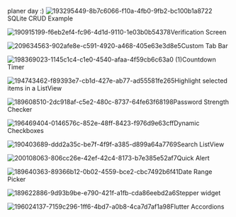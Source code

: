 planer day :)
![193295449-8b7c6066-f10a-4fb0-9fb2-bc100b1a8722](https://user-images.githubusercontent.com/116844249/215130781-3fbcf5b9-02a4-493f-8ecb-2db77422664d.png)SQLite CRUD Example
 
![190915199-f6eb2ef4-fc96-4d1d-9110-1e03b0b54378](https://user-images.githubusercontent.com/116844249/215130788-7f1fd1bf-c501-449e-be9c-af01ab2d72dc.png)Verification Screen

![209634563-902afe8e-c591-4920-a468-405e63e3d8e5](https://user-images.githubusercontent.com/116844249/215130794-a45b59b0-c454-4e07-8939-f0ec70c1ae6c.png)Custom Tab Bar

![198369023-1145c1c4-c1e0-4540-afaa-4f59cb6c63a0 (1)](https://user-images.githubusercontent.com/116844249/215130796-8323d524-399c-4111-be54-1f8c7609aae9.png)Countdown Timer

![194743462-f89393e7-cb1d-427e-ab77-ad55581fe265](https://user-images.githubusercontent.com/116844249/215130798-3486b0b3-973d-4626-9dd1-339d3df6f8a9.png)Highlight selected items in a ListView

![189608510-2dc918af-c5e2-480c-8737-64fe63f68198](https://user-images.githubusercontent.com/116844249/215130802-bc307df2-2857-4091-b8d0-45f575624697.png)Password Strength Checker

![196469404-0146576c-852e-48ff-8423-f976d9e63cff](https://user-images.githubusercontent.com/116844249/215130806-97570ced-b332-4156-9094-da05a90c1496.png)Dynamic Checkboxes

![190403689-ddd2a35c-be7f-4f9f-a385-d899a64a7769](https://user-images.githubusercontent.com/116844249/215130814-146afc9d-3f7b-427b-bdbe-4a538590b653.png)Search ListView

![200108063-806cc26e-42ef-42c4-8173-b7e385e52af7](https://user-images.githubusercontent.com/116844249/215130820-16063ec5-d2b0-4753-8702-17fa449429c2.jpg)Quick Alert

![189640363-89366b12-0b02-4559-bce2-cbc7492b6f41](https://user-images.githubusercontent.com/116844249/215130826-ac3c3760-f8d2-41dc-87cd-66f6a1de4b44.png)Date Range Picker

![189622886-9d93b9be-e790-421f-a1fb-cda86eebd2a6](https://user-images.githubusercontent.com/116844249/215130829-fa111824-dbac-4859-bc02-5dcc5fa6c9ec.png)Stepper widget

![196024137-7159c296-1ff6-4bd7-a0b8-4ca7d7af1a98](https://user-images.githubusercontent.com/116844249/215130832-df4d5385-9e58-4b41-9340-5a9345fe6a44.png)Flutter Accordions
